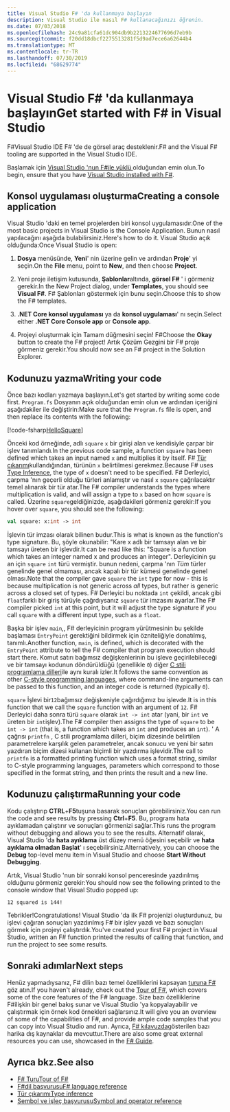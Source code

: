 ```yaml
---
title: Visual Studio F# 'da kullanmaya başlayın
description: Visual Studio ile nasıl F# kullanacağınızı öğrenin.
ms.date: 07/03/2018
ms.openlocfilehash: 24c9a81cfa61dc904db9b2213224677696d7eb9b
ms.sourcegitcommit: f20dd18dbcf2275513281f5d9ad7ece6a62644b4
ms.translationtype: MT
ms.contentlocale: tr-TR
ms.lasthandoff: 07/30/2019
ms.locfileid: "68629774"
---
```

# <a name="get-started-with-f-in-visual-studio"></a><span data-ttu-id="266f2-103">Visual Studio F# 'da kullanmaya başlayın</span><span class="sxs-lookup"><span data-stu-id="266f2-103">Get started with F# in Visual Studio</span></span>

<span data-ttu-id="266f2-104">F#Visual Studio IDE F# 'de de görsel araç desteklenir.</span><span class="sxs-lookup"><span data-stu-id="266f2-104">F# and the Visual F# tooling are supported in the Visual Studio IDE.</span></span>

<span data-ttu-id="266f2-105">Başlamak için [Visual Studio 'nun F#ile yüklü ](install-fsharp.md#install-f-with-visual-studio)olduğundan emin olun.</span><span class="sxs-lookup"><span data-stu-id="266f2-105">To begin, ensure that you have [Visual Studio installed with F#](install-fsharp.md#install-f-with-visual-studio).</span></span>

## <a name="creating-a-console-application"></a><span data-ttu-id="266f2-106">Konsol uygulaması oluşturma</span><span class="sxs-lookup"><span data-stu-id="266f2-106">Creating a console application</span></span>

<span data-ttu-id="266f2-107">Visual Studio 'daki en temel projelerden biri konsol uygulamasıdır.</span><span class="sxs-lookup"><span data-stu-id="266f2-107">One of the most basic projects in Visual Studio is the Console Application.</span></span>  <span data-ttu-id="266f2-108">Bunun nasıl yapılacağını aşağıda bulabilirsiniz.</span><span class="sxs-lookup"><span data-stu-id="266f2-108">Here's how to do it.</span></span>  <span data-ttu-id="266f2-109">Visual Studio açık olduğunda:</span><span class="sxs-lookup"><span data-stu-id="266f2-109">Once Visual Studio is open:</span></span>

1. <span data-ttu-id="266f2-110">**Dosya** menüsünde, **Yeni**' nin üzerine gelin ve ardından **Proje**' yi seçin.</span><span class="sxs-lookup"><span data-stu-id="266f2-110">On the **File** menu, point to **New**, and then choose **Project**.</span></span>

2. <span data-ttu-id="266f2-111">Yeni proje iletişim kutusunda, **Şablonlar**altında, **görsel F#** ' i görmeniz gerekir.</span><span class="sxs-lookup"><span data-stu-id="266f2-111">In the New Project dialog, under **Templates**, you should see **Visual F#**.</span></span>  <span data-ttu-id="266f2-112">F# Şablonları göstermek için bunu seçin.</span><span class="sxs-lookup"><span data-stu-id="266f2-112">Choose this to show the F# templates.</span></span>

3. <span data-ttu-id="266f2-113">**.NET Core konsol uygulaması** ya da **konsol uygulaması**' nı seçin.</span><span class="sxs-lookup"><span data-stu-id="266f2-113">Select either **.NET Core Console app** or **Console app**.</span></span>

4. <span data-ttu-id="266f2-114">Projeyi oluşturmak için Tamam düğmesini seçin! F#</span><span class="sxs-lookup"><span data-stu-id="266f2-114">Choose the **Okay** button to create the F# project!</span></span>  <span data-ttu-id="266f2-115">Artık Çözüm Gezgini bir F# proje görmeniz gerekir.</span><span class="sxs-lookup"><span data-stu-id="266f2-115">You should now see an F# project in the Solution Explorer.</span></span>

## <a name="writing-your-code"></a><span data-ttu-id="266f2-116">Kodunuzu yazma</span><span class="sxs-lookup"><span data-stu-id="266f2-116">Writing your code</span></span>

<span data-ttu-id="266f2-117">Önce bazı kodları yazmaya başlayın.</span><span class="sxs-lookup"><span data-stu-id="266f2-117">Let's get started by writing some code first.</span></span>  <span data-ttu-id="266f2-118">`Program.fs` Dosyanın açık olduğundan emin olun ve ardından içeriğini aşağıdakiler ile değiştirin:</span><span class="sxs-lookup"><span data-stu-id="266f2-118">Make sure that the `Program.fs` file is open, and then replace its contents with the following:</span></span>

[!code-fsharp[HelloSquare](~/samples/snippets/fsharp/getting-started/hello-square.fs)]

<span data-ttu-id="266f2-119">Önceki kod örneğinde, adlı `square` `x` bir girişi alan ve kendisiyle çarpar bir işlev tanımlandı.</span><span class="sxs-lookup"><span data-stu-id="266f2-119">In the previous code sample, a function `square` has been defined which takes an input named `x` and multiplies it by itself.</span></span>  <span data-ttu-id="266f2-120">F# [Tür çıkarımı](../language-reference/type-inference.md)kullandığından, türünün `x` belirtilmesi gerekmez.</span><span class="sxs-lookup"><span data-stu-id="266f2-120">Because F# uses [Type Inference](../language-reference/type-inference.md), the type of `x` doesn't need to be specified.</span></span>  <span data-ttu-id="266f2-121">F# Derleyici, çarpma 'nın geçerli olduğu türleri anlamıştır ve nasıl `x` `square` çağrılacaktır temel alınarak bir tür atar.</span><span class="sxs-lookup"><span data-stu-id="266f2-121">The F# compiler understands the types where multiplication is valid, and will assign a type to `x` based on how `square` is called.</span></span>  <span data-ttu-id="266f2-122">Üzerine `square`geldiğinizde, aşağıdakileri görmeniz gerekir:</span><span class="sxs-lookup"><span data-stu-id="266f2-122">If you hover over `square`, you should see the following:</span></span>

```fsharp
val square: x:int -> int
```

<span data-ttu-id="266f2-123">İşlevin tür imzası olarak bilinen budur.</span><span class="sxs-lookup"><span data-stu-id="266f2-123">This is what is known as the function's type signature.</span></span>  <span data-ttu-id="266f2-124">Bu, şöyle okunabilir: "Kare x adlı bir tamsayı alan ve bir tamsayı üreten bir işlevdir.</span><span class="sxs-lookup"><span data-stu-id="266f2-124">It can be read like this: "Square is a function which takes an integer named x and produces an integer".</span></span>  <span data-ttu-id="266f2-125">Derleyicinin şu an için `square` `int` türü vermiştir. bunun nedeni, çarpma 'nın *Tüm* türler genelinde genel olmaması, ancak kapalı bir tür kümesi genelinde genel olması.</span><span class="sxs-lookup"><span data-stu-id="266f2-125">Note that the compiler gave `square` the `int` type for now - this is because multiplication is not generic across *all* types, but rather is generic across a closed set of types.</span></span>  <span data-ttu-id="266f2-126">F# Derleyici bu noktada `int` çekildi, ancak gibi `float`farklı bir giriş türüyle çağrdıysanız `square` tür imzasını ayarlar.</span><span class="sxs-lookup"><span data-stu-id="266f2-126">The F# compiler picked `int` at this point, but it will adjust the type signature if you call `square` with a different input type, such as a `float`.</span></span>

<span data-ttu-id="266f2-127">Başka bir işlev `main`,, F# derleyicinin program yürütmesinin bu şekilde başlaması `EntryPoint` gerektiğini bildirmek için özniteliğiyle donatılmış, tanımlı.</span><span class="sxs-lookup"><span data-stu-id="266f2-127">Another function, `main`, is defined, which is decorated with the `EntryPoint` attribute to tell the F# compiler that program execution should start there.</span></span>  <span data-ttu-id="266f2-128">Komut satırı bağımsız değişkenlerinin bu işleve geçirilebileceği ve bir tamsayı kodunun döndürüldüğü (genellikle `0`) diğer [C stili programlama dilleri](https://en.wikipedia.org/wiki/Entry_point#C_and_C.2B.2B)ile aynı kuralı izler.</span><span class="sxs-lookup"><span data-stu-id="266f2-128">It follows the same convention as other [C-style programming languages](https://en.wikipedia.org/wiki/Entry_point#C_and_C.2B.2B), where command-line arguments can be passed to this function, and an integer code is returned (typically `0`).</span></span>

<span data-ttu-id="266f2-129">`square` İşlevi bir`12`bağımsız değişkeniyle çağırdığımız bu işlevde.</span><span class="sxs-lookup"><span data-stu-id="266f2-129">It is in this function that we call the `square` function with an argument of `12`.</span></span>  <span data-ttu-id="266f2-130">F# Derleyici daha sonra türü `square` olarak `int -> int` atar (yani, bir `int` ve üreten bir `int`işlev).</span><span class="sxs-lookup"><span data-stu-id="266f2-130">The F# compiler then assigns the type of `square` to be `int -> int` (that is, a function which takes an `int` and produces an `int`).</span></span>  <span data-ttu-id="266f2-131">' A çağrısı `printfn` , C stili programlama dilleri, biçim dizesinde belirtilen parametrelere karşılık gelen parametreler, ancak sonucu ve yeni bir satırı yazdıran biçim dizesi kullanan biçimli bir yazdırma işlevidir.</span><span class="sxs-lookup"><span data-stu-id="266f2-131">The call to `printfn` is a formatted printing function which uses a format string, similar to C-style programming languages, parameters which correspond to those specified in the format string, and then prints the result and a new line.</span></span>

## <a name="running-your-code"></a><span data-ttu-id="266f2-132">Kodunuzu çalıştırma</span><span class="sxs-lookup"><span data-stu-id="266f2-132">Running your code</span></span>

<span data-ttu-id="266f2-133">Kodu çalıştırıp **CTRL**+**F5**tuşuna basarak sonuçları görebilirsiniz.</span><span class="sxs-lookup"><span data-stu-id="266f2-133">You can run the code and see results by pressing **Ctrl**+**F5**.</span></span>  <span data-ttu-id="266f2-134">Bu, programı hata ayıklamadan çalıştırır ve sonuçları görmenizi sağlar.</span><span class="sxs-lookup"><span data-stu-id="266f2-134">This runs the program without debugging and allows you to see the results.</span></span>  <span data-ttu-id="266f2-135">Alternatif olarak, Visual Studio 'da **hata ayıklama** üst düzey menü öğesini seçebilir ve **hata ayıklama olmadan Başlat**' ı seçebilirsiniz.</span><span class="sxs-lookup"><span data-stu-id="266f2-135">Alternatively, you can choose the **Debug** top-level menu item in Visual Studio and choose **Start Without Debugging**.</span></span>

<span data-ttu-id="266f2-136">Artık, Visual Studio 'nun bir sonraki konsol penceresinde yazdırılmış olduğunu görmeniz gerekir:</span><span class="sxs-lookup"><span data-stu-id="266f2-136">You should now see the following printed to the console window that Visual Studio popped up:</span></span>

```
12 squared is 144!
```

<span data-ttu-id="266f2-137">Tebrikler!</span><span class="sxs-lookup"><span data-stu-id="266f2-137">Congratulations!</span></span>  <span data-ttu-id="266f2-138">Visual Studio 'da ilk F# projenizi oluşturdunuz, bu işlevi çağıran sonuçları yazdırılmış F# bir işlev yazdı ve bazı sonuçları görmek için projeyi çalıştırdık.</span><span class="sxs-lookup"><span data-stu-id="266f2-138">You've created your first F# project in Visual Studio, written an F# function printed the results of calling that function, and run the project to see some results.</span></span>

## <a name="next-steps"></a><span data-ttu-id="266f2-139">Sonraki adımlar</span><span class="sxs-lookup"><span data-stu-id="266f2-139">Next steps</span></span>

<span data-ttu-id="266f2-140">Henüz yapmadıysanız, F# dilin bazı temel özelliklerini kapsayan [turuna F# ](../tour.md)göz atın.</span><span class="sxs-lookup"><span data-stu-id="266f2-140">If you haven't already, check out the [Tour of F#](../tour.md), which covers some of the core features of the F# language.</span></span>  <span data-ttu-id="266f2-141">Size bazı özelliklerine F#ilişkin bir genel bakış sunar ve Visual Studio 'ya kopyalayabilir ve çalıştırmak için örnek kod örnekleri sağlarsınız.</span><span class="sxs-lookup"><span data-stu-id="266f2-141">It will give you an overview of some of the capabilities of F#, and provide ample code samples that you can copy into Visual Studio and run.</span></span>  <span data-ttu-id="266f2-142">Ayrıca, [ F# kılavuzda](../index.md)gösterilen bazı harika dış kaynaklar da mevcuttur.</span><span class="sxs-lookup"><span data-stu-id="266f2-142">There are also some great external resources you can use, showcased in the [F# Guide](../index.md).</span></span>

## <a name="see-also"></a><span data-ttu-id="266f2-143">Ayrıca bkz.</span><span class="sxs-lookup"><span data-stu-id="266f2-143">See also</span></span>

- [<span data-ttu-id="266f2-144">F# Turu</span><span class="sxs-lookup"><span data-stu-id="266f2-144">Tour of F#</span></span>](../tour.md)
- [<span data-ttu-id="266f2-145">F#dil başvurusu</span><span class="sxs-lookup"><span data-stu-id="266f2-145">F# language reference</span></span>](../language-reference/index.md)
- [<span data-ttu-id="266f2-146">Tür çıkarımı</span><span class="sxs-lookup"><span data-stu-id="266f2-146">Type inference</span></span>](../language-reference/type-inference.md)
- [<span data-ttu-id="266f2-147">Sembol ve işleç başvurusu</span><span class="sxs-lookup"><span data-stu-id="266f2-147">Symbol and operator reference</span></span>](../language-reference/symbol-and-operator-reference/index.md)
